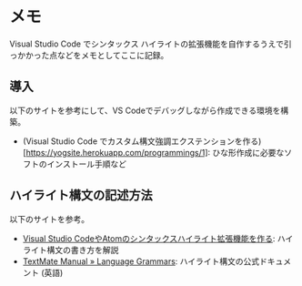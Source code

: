 # メモ

Visual Studio Code でシンタックス ハイライトの拡張機能を自作するうえで引っかかった点などをメモとしてここに記録。

## 導入

以下のサイトを参考にして、VS Codeでデバッグしながら作成できる環境を構築。

* (Visual Studio Code でカスタム構文強調エクステンションを作る)[https://yogsite.herokuapp.com/programmings/1]: ひな形作成に必要なソフトのインストール手順など

## ハイライト構文の記述方法

以下のサイトを参考。

* [Visual Studio CodeやAtomのシンタックスハイライト拡張機能を作る](http://qiita.com/Maxfield_Walker/items/51af2984b7a628c41a94): ハイライト構文の書き方を解説
* [TextMate Manual » Language Grammars](https://manual.macromates.com/en/language_grammars): ハイライト構文の公式ドキュメント (英語)


